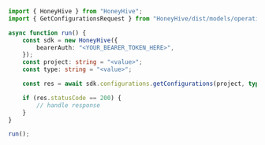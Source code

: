 <!-- Start SDK Example Usage [usage] -->
```typescript
import { HoneyHive } from "HoneyHive";
import { GetConfigurationsRequest } from "HoneyHive/dist/models/operations";

async function run() {
    const sdk = new HoneyHive({
        bearerAuth: "<YOUR_BEARER_TOKEN_HERE>",
    });
    const project: string = "<value>";
    const type: string = "<value>";

    const res = await sdk.configurations.getConfigurations(project, type);

    if (res.statusCode == 200) {
        // handle response
    }
}

run();

```
<!-- End SDK Example Usage [usage] -->